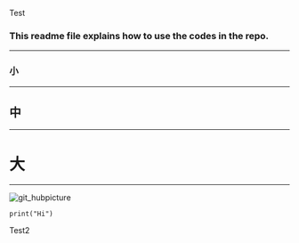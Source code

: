 Test
### This readme file explains how to use the codes in the repo.
---
### 小
---
## 中
---
# 大
---
![git_hubpicture](https://encrypted-tbn0.gstatic.com/images?q=tbn:ANd9GcQMS-B8Mfwk6TPmz1rLjID38ecQ5Vx7Rm18W6jS1-NKDVNDSWy86-TJqDPSqiRlbh9-_tc&usqp=CAU)

```
print("Hi")
```
Test2
